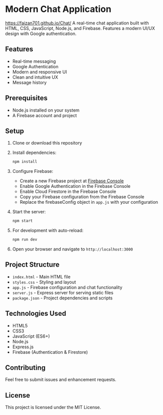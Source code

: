 # Modern Chat Application
https://faizan701.github.io/Chat/
A real-time chat application built with HTML, CSS, JavaScript, Node.js, and Firebase. Features a modern UI/UX design with Google authentication.

## Features

- Real-time messaging
- Google Authentication
- Modern and responsive UI
- Clean and intuitive UX
- Message history

## Prerequisites

- Node.js installed on your system
- A Firebase account and project

## Setup

1. Clone or download this repository

2. Install dependencies:
   ```bash
   npm install
   ```

3. Configure Firebase:
   - Create a new Firebase project at [Firebase Console](https://console.firebase.google.com)
   - Enable Google Authentication in the Firebase Console
   - Enable Cloud Firestore in the Firebase Console
   - Copy your Firebase configuration from the Firebase Console
   - Replace the firebaseConfig object in `app.js` with your configuration

4. Start the server:
   ```bash
   npm start
   ```

5. For development with auto-reload:
   ```bash
   npm run dev
   ```

6. Open your browser and navigate to `http://localhost:3000`

## Project Structure

- `index.html` - Main HTML file
- `styles.css` - Styling and layout
- `app.js` - Firebase configuration and chat functionality
- `server.js` - Express server for serving static files
- `package.json` - Project dependencies and scripts

## Technologies Used

- HTML5
- CSS3
- JavaScript (ES6+)
- Node.js
- Express.js
- Firebase (Authentication & Firestore)

## Contributing

Feel free to submit issues and enhancement requests.

## License

This project is licensed under the MIT License.
